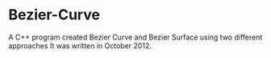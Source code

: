 Bezier-Curve
============

A C++ program created Bezier Curve and Bezier Surface using two different approaches
It was written in October 2012.
